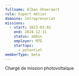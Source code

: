 ```yaml
---
fullname: Alban Gheeraert
role: Expert métier
domaine: Intraprenariat
missions:
  - start: 2023-03-01
    end: 2024-12-31
    status: admin
    employer: MTE
    startups:
      - potentiel
memberType: beta
---
```

Chargé de mission photovoltaïque